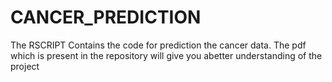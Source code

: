 # CANCER_PREDICTION
The RSCRIPT Contains the code for prediction the cancer data. The pdf which is present in the repository will give you abetter understanding of the project

